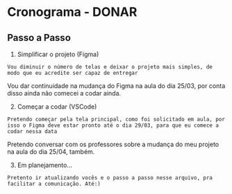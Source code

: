 # Cronograma - DONAR

## Passo a Passo

1. Simplificar o projeto (Figma)

```
Vou diminuir o número de telas e deixar o projeto mais simples, de modo que eu acredite ser capaz de entregar
```
Vou dar continuidade na mudança do Figma na aula do dia 25/03, por conta disso ainda não comecei a codar ainda.

2. Começar a codar (VSCode)

```
Pretendo começar pela tela principal, como foi solicitado em aula, por isso o Figma deve estar pronto até o dia 29/03, para que eu comece a codar nessa data
```

Pretendo conversar com os professores sobre a mudança do meu projeto na aula do dia 25/04, também.

3. Em planejamento...

```
Pretento ir atualizando vocês e o passo a passo nesse arquivo, pra facilitar a comunicação. Até:)
````
